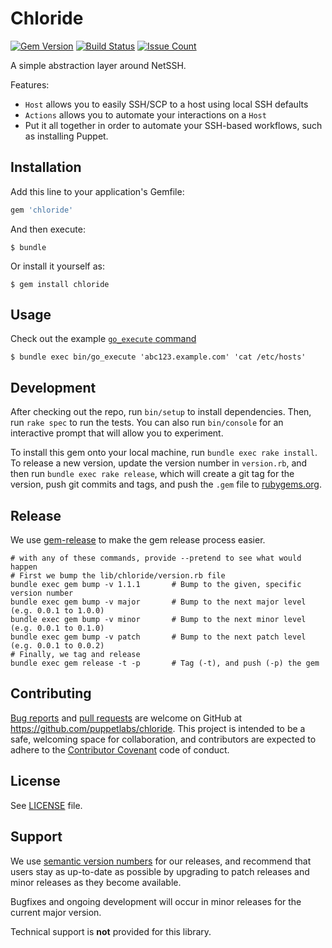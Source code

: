 # Chloride
[![Gem Version](https://badge.fury.io/rb/chloride.svg)](https://badge.fury.io/rb/chloride)
[![Build Status](https://travis-ci.org/puppetlabs/chloride.svg?branch=master)](https://travis-ci.org/puppetlabs/chloride)
[![Issue Count](https://codeclimate.com/github/puppetlabs/chloride/badges/issue_count.svg)](https://codeclimate.com/github/puppetlabs/chloride)

A simple abstraction layer around NetSSH.

Features:
* `Host` allows you to easily SSH/SCP to a host using local SSH defaults
* `Actions` allows you to automate your interactions on a `Host`
* Put it all together in order to automate your SSH-based workflows, such as
  installing Puppet.

## Installation

Add this line to your application's Gemfile:

```ruby
gem 'chloride'
```

And then execute:

    $ bundle

Or install it yourself as:

    $ gem install chloride

## Usage

Check out the example [`go_execute` command](bin/go_execute)

    $ bundle exec bin/go_execute 'abc123.example.com' 'cat /etc/hosts'

## Development

After checking out the repo, run `bin/setup` to install dependencies. Then, run `rake spec` to run the tests. You can also run `bin/console` for an interactive prompt that will allow you to experiment.

To install this gem onto your local machine, run `bundle exec rake install`. To release a new version, update the version number in `version.rb`, and then run `bundle exec rake release`, which will create a git tag for the version, push git commits and tags, and push the `.gem` file to [rubygems.org](https://rubygems.org).

## Release

We use [gem-release](https://github.com/svenfuchs/gem-release) to make the gem release process easier.
```
# with any of these commands, provide --pretend to see what would happen
# First we bump the lib/chloride/version.rb file
bundle exec gem bump -v 1.1.1       # Bump to the given, specific version number
bundle exec gem bump -v major       # Bump to the next major level (e.g. 0.0.1 to 1.0.0)
bundle exec gem bump -v minor       # Bump to the next minor level (e.g. 0.0.1 to 0.1.0)
bundle exec gem bump -v patch       # Bump to the next patch level (e.g. 0.0.1 to 0.0.2)
# Finally, we tag and release
bundle exec gem release -t -p       # Tag (-t), and push (-p) the gem
```

## Contributing

[Bug reports](https://github.com/puppetlabs/chloride/issues) and [pull requests](https://github.com/puppetlabs/chloride/pulls) are welcome on GitHub at https://github.com/puppetlabs/chloride. This project is intended to be a safe, welcoming space for collaboration, and contributors are expected to adhere to the [Contributor Covenant](http://contributor-covenant.org) code of conduct.

## License

See [LICENSE](LICENSE) file.

## Support

We use [semantic version numbers](https://semvar.org) for our releases, and recommend that users stay as up-to-date as possible by upgrading to patch releases and minor releases as they become available.

Bugfixes and ongoing development will occur in minor releases for the current major version.

Technical support is __not__ provided for this library.
